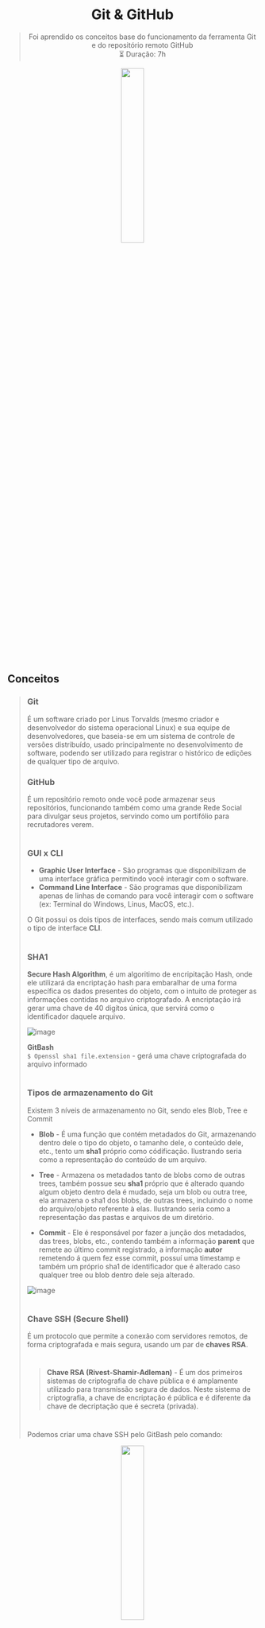<div align="center">

# Git & GitHub
> Foi aprendido os conceitos base do funcionamento da ferramenta Git e do repositório remoto GitHub  
> ⏳ Duração: 7h

</div>

<div align="center">
  <img name="borda-divisora-cima" src="https://user-images.githubusercontent.com/60985347/144115785-57af7916-729a-4dc8-aa8b-4ec1e51e8dd1.png" width="30%"/>
</div>

<br>

## Conceitos
> ### Git
> É um software criado por Linus Torvalds (mesmo criador e desenvolvedor do sistema operacional Linux) e sua equipe de desenvolvedores, que baseia-se em um sistema de controle de versões distribuído, usado principalmente no desenvolvimento de software, podendo ser utilizado para registrar o histórico de edições de qualquer tipo de arquivo.
>
> ### GitHub
> É um repositório remoto onde você pode armazenar seus repositórios, funcionando também como uma grande Rede Social para divulgar seus projetos, servindo como um portifólio para recrutadores verem.
>
> #
>
> ### GUI x CLI
> - **Graphic User Interface** - São programas que disponibilizam de uma interface gráfica permitindo você interagir com o software.
> - **Command Line Interface** - São programas que disponibilizam apenas de linhas de comando para você interagir com o software (ex: Terminal do Windows, Linus, MacOS, etc.).
>
> O Git possui os dois tipos de interfaces, sendo mais comum utilizado o tipo de interface **CLI**.
>
> #
>
> ### SHA1
> **Secure Hash Algorithm**, é um algoritimo de encripitação Hash, onde ele utilizará da encriptação hash para embaralhar de uma forma específica os dados presentes do objeto, com o intuito de proteger as informações contidas no arquivo criptografado.
> A encriptação irá gerar uma chave de 40 digítos única, que servirá como o identificador daquele arquivo.
> 
> ![image](https://user-images.githubusercontent.com/60985347/144118860-f4d8f448-a221-47c3-8664-1a8aa502a0ed.png)
>
> **GitBash** <br>
> `$ Openssl sha1 file.extension` - gerá uma chave criptografada do arquivo informado
>
> #
>
> ### Tipos de armazenamento do Git
> Existem 3 níveis de armazenamento no Git, sendo eles Blob, Tree e Commit
>
> - **Blob** -
> É uma função que contém metadados do Git, armazenando dentro dele o tipo do objeto, o tamanho dele, o conteúdo dele, etc., tento um **sha1** próprio como códificação. Ilustrando seria como a representação do conteúdo de um arquivo.
>
> - **Tree** -
> Armazena os metadados tanto de blobs como de outras trees, também possue seu **sha1** próprio que é alterado quando algum objeto dentro dela é mudado, seja um blob ou outra tree, ela armazena o sha1 dos blobs, de outras trees, incluindo o nome do arquivo/objeto referente à elas. Ilustrando seria como a representação das pastas e arquivos de um diretório.
>  
> - **Commit** -
> Ele é responsável por fazer a junção dos metadados, das trees, blobs, etc., contendo também a informação **parent** que remete ao último commit registrado, a informação **autor** remetendo á quem fez esse commit, possuí uma timestamp e também um próprio sha1 de identificador que é alterado caso qualquer tree ou blob dentro dele seja alterado.
> 
> ![image](https://user-images.githubusercontent.com/60985347/144123692-edf8b23a-6a3c-4c3d-b9c7-969d037dd40e.png)
>
> #
>
> ### Chave SSH (Secure Shell)
> É um protocolo que permite a conexão com servidores remotos, de forma criptografada e mais segura, usando um par de **chaves RSA**.
> > #
> > **Chave RSA (Rivest-Shamir-Adleman)** - É um dos primeiros sistemas de criptografia de chave pública e é amplamente utilizado para transmissão segura de dados. Neste sistema de criptografia, a chave de encriptação é pública e é diferente da chave de decriptação que é secreta (privada).
> > #
> Podemos criar uma chave SSH pelo GitBash pelo comando:
> 

<div align="center">
  <img name="borda-divisora-baixo" src="https://user-images.githubusercontent.com/60985347/144116278-04e3380a-d516-4017-916c-62301948b09b.png" width="30%"/>
</div>
